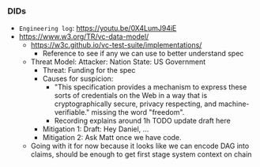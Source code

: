 ### DIDs

- `Engineering log`: https://youtu.be/0X4LumJ94iE
- https://www.w3.org/TR/vc-data-model/
  - https://w3c.github.io/vc-test-suite/implementations/
    - Reference to see if any we can use to better understand spec
  - Threat Model: Attacker: Nation State: US Government
    - Threat: Funding for the spec
    - Causes for suspicion:
      - "This specification provides a mechanism to express these sorts of credentials on the Web in a way that is cryptographically secure, privacy respecting, and machine-verifiable." missing the word "freedom".
      - Recording explains around 1h TODO update draft here
    - Mitigation 1: Draft: Hey Daniel, ...
    - Mitigation 2: Ask Matt once we have code.
  - Going with it for now because it looks like we can encode DAG into claims, should be enough to get first stage system context on chain